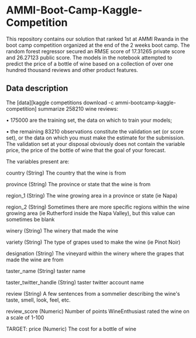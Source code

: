 # AMMI-Boot-Camp-Kaggle-Competition
This repository contains our solution that ranked 1st at AMMI Rwanda in the boot camp competition organized at the end of the 2 weeks boot camp. The random forest regressor secured an RMSE score of 17.31265 private score and 26.27123 public score. The models in the notebook attempted to predict the price of a bottle of wine based on a collection of over one hundred thousand reviews and other product features. 

## Data description
The [data][kaggle competitions download -c ammi-bootcamp-kaggle-competition] summarize 258210 wine reviews:

• 175000 are the training set, the data on which to train your models;

• the remaining 83210 observations constitute the validation set (or score set), or the data on which you must make the estimate for the submission. The validation set at your disposal obviously does not contain the variable price, the price of the bottle of wine that the goal of your forecast.

The variables present are:

country (String) The country that the wine is from

province (String) The province or state that the wine is from

region_1 (String) The wine growing area in a province or state (ie Napa)

region_2 (String) Sometimes there are more specific regions within the wine growing area (ie Rutherford inside the Napa Valley), but this value can sometimes be blank

winery (String) The winery that made the wine

variety (String) The type of grapes used to make the wine (ie Pinot Noir)

designation (String) The vineyard within the winery where the grapes that made the wine are from

taster_name (String) taster name

taster_twitter_handle (String) taster twitter account name

review (String) A few sentences from a sommelier describing the wine's taste, smell, look, feel, etc.

review_score (Numeric) Number of points WineEnthusiast rated the wine on a scale of 1-100

TARGET: price (Numeric) The cost for a bottle of wine
